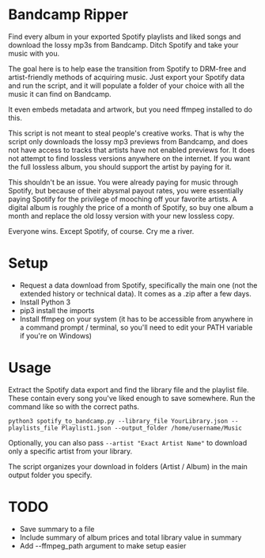 # Bandcamp Ripper

Find every album in your exported Spotify playlists and liked songs and download the lossy mp3s from Bandcamp. Ditch Spotify and take your music with you. 

The goal here is to help ease the transition from Spotify to DRM-free and artist-friendly methods of acquiring music. Just export your Spotify data and run the script, and it will populate a folder of your choice with all the music it can find on Bandcamp.

It even embeds metadata and artwork, but you need ffmpeg installed to do this.

This script is not meant to steal people's creative works. That is why the script only downloads the lossy mp3 previews from Bandcamp, and does not have access to tracks that artists have not enabled previews for. It does not attempt to find lossless versions anywhere on the internet. If you want the full lossless album, you should support the artist by paying for it.

This shouldn't be an issue. You were already paying for music through Spotify, but because of their abysmal payout rates, you were essentially paying Spotify for the privilege of mooching off your favorite artists. A digital album is roughly the price of a month of Spotify, so buy one album a month and replace the old lossy version with your new lossless copy.

Everyone wins. Except Spotify, of course. Cry me a river.

# Setup
* Request a data download from Spotify, specifically the main one (not the extended history or technical data). It comes as a .zip after a few days.
* Install Python 3
* pip3 install the imports
* Install ffmpeg on your system (it has to be accessible from anywhere in a command prompt / terminal, so you'll need to edit your PATH variable if you're on Windows)

# Usage

Extract the Spotify data export and find the library file and the playlist file. These contain every song you've liked enough to save somewhere. Run the command like so with the correct paths.

```
python3 spotify_to_bandcamp.py --library_file YourLibrary.json --playlists_file Playlist1.json --output_folder /home/username/Music
```

Optionally, you can also pass `--artist "Exact Artist Name"` to download only a specific artist from your library.

The script organizes your download in folders (Artist / Album) in the main output folder you specify.

# TODO

* Save summary to a file
* Include summary of album prices and total library value in summary
* Add --ffmpeg_path argument to make setup easier